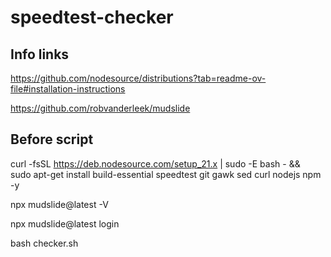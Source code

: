 # speedtest-checker

## Info links

https://github.com/nodesource/distributions?tab=readme-ov-file#installation-instructions

https://github.com/robvanderleek/mudslide

## Before script

curl -fsSL https://deb.nodesource.com/setup_21.x | sudo -E bash - &&\
sudo apt-get install build-essential speedtest git gawk sed curl nodejs npm -y

npx mudslide@latest -V

npx mudslide@latest login

bash checker.sh